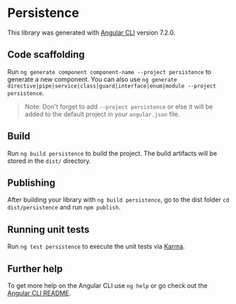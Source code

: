 # Persistence

This library was generated with [Angular CLI](https://github.com/angular/angular-cli) version 7.2.0.

## Code scaffolding

Run `ng generate component component-name --project persistence` to generate a new component. You can also use `ng generate directive|pipe|service|class|guard|interface|enum|module --project persistence`.
> Note: Don't forget to add `--project persistence` or else it will be added to the default project in your `angular.json` file. 

## Build

Run `ng build persistence` to build the project. The build artifacts will be stored in the `dist/` directory.

## Publishing

After building your library with `ng build persistence`, go to the dist folder `cd dist/persistence` and run `npm publish`.

## Running unit tests

Run `ng test persistence` to execute the unit tests via [Karma](https://karma-runner.github.io).

## Further help

To get more help on the Angular CLI use `ng help` or go check out the [Angular CLI README](https://github.com/angular/angular-cli/blob/master/README.md).
